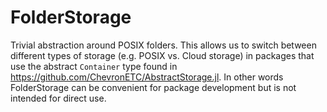 # FolderStorage

Trivial abstraction around POSIX folders.  This allows us to switch between different
types of storage (e.g. POSIX vs. Cloud storage) in packages that use the abstract
`Container` type found in https://github.com/ChevronETC/AbstractStorage.jl.  In
other words FolderStorage can be convenient for package development but is not intended
for direct use.

